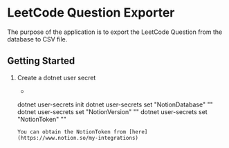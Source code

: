 # LeetCode Question Exporter
The purpose of the application is to export the LeetCode Question from the database to CSV file.

## Getting Started
1. Create a dotnet user secret
    - ```
    dotnet user-secrets init
    dotnet user-secrets set "NotionDatabase" "<NotionDatabaseId>"
    dotnet user-secrets set "NotionVersion" "<NotionVersion>"
    dotnet user-secrets set "NotionToken" "<NotionToken>"
    ```
    You can obtain the NotionToken from [here](https://www.notion.so/my-integrations)
